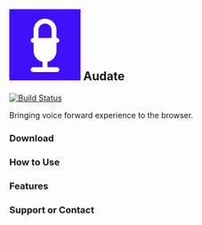 ## ![logo](src/assets/images/logo-128x128.png) Audate

[![Build Status](https://travis-ci.org/justiceo/audate.svg?branch=master)](https://travis-ci.org/justiceo/audate)

Bringing voice forward experience to the browser.

### Download


### How to Use


### Features


### Support or Contact